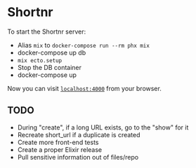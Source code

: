 # Shortnr

To start the Shortnr server:

  * Alias `mix` to `docker-compose run --rm phx mix`
  * docker-compose up db
  * `mix ecto.setup`
  * Stop the DB container
  * docker-compose up

Now you can visit [`localhost:4000`](http://localhost:4000) from your browser.

## TODO

  * During "create", if a long URL exists, go to the "show" for it
  * Recreate short_url if a duplicate is created
  * Create more front-end tests
  * Create a proper Elixir release
  * Pull sensitive information out of files/repo
